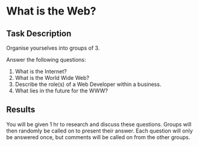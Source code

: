 # What is the Web?

## Task Description

Organise yourselves into groups of 3.

Answer the following questions:
1. What is the Internet?
2. What is the World Wide Web?
3. Describe the role(s) of a Web Developer within a business.
4. What lies in the future for the WWW?

## Results

You will be given 1 hr to research and discuss these questions. Groups will then randomly be called on to present their answer. Each question will only be answered once, but comments will be called on from the other groups.
